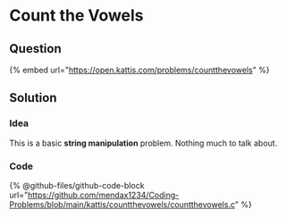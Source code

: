 # Count the Vowels

## Question

{% embed url="https://open.kattis.com/problems/countthevowels" %}

## Solution

### Idea

This is a basic **string manipulation** problem. Nothing much to talk about.

### Code

{% @github-files/github-code-block url="https://github.com/mendax1234/Coding-Problems/blob/main/kattis/countthevowels/countthevowels.c" %}
